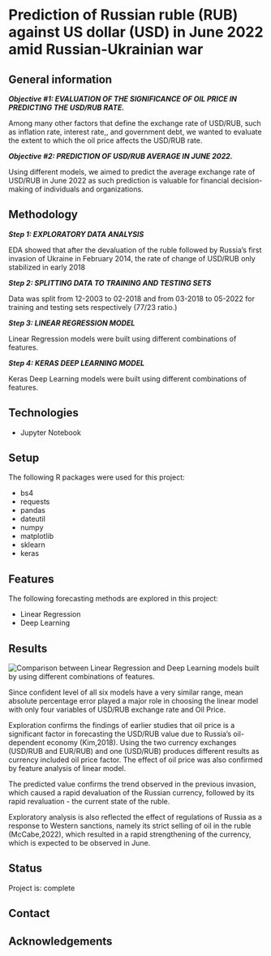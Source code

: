 # Prediction of Russian ruble (RUB) against US dollar (USD) in June 2022 amid Russian-Ukrainian war

## General information 
***Objective #1: EVALUATION OF THE SIGNIFICANCE OF OIL PRICE IN PREDICTING THE USD/RUB RATE.***

Among many other factors that define the exchange rate of USD/RUB, such as inflation rate, interest rate,, and government debt, we wanted to evaluate the extent to which the oil price affects the USD/RUB rate. 

***Objective #2: PREDICTION OF USD/RUB AVERAGE IN JUNE 2022.***

Using different models, we aimed to predict the average exchange rate of USD/RUB in June 2022 as such prediction is valuable for financial decision-making of individuals and organizations. 

## Methodology
***Step 1: EXPLORATORY  DATA  ANALYSIS*** 

EDA showed that after the devaluation of the ruble followed by  Russia’s first invasion of Ukraine in February 2014, the rate of change of USD/RUB only stabilized in early 2018

***Step 2: SPLITTING DATA TO TRAINING AND TESTING SETS***

Data was split from 12-2003 to 02-2018 and from 03-2018 to 05-2022 for training and testing sets respectively (77/23 ratio.) 

***Step 3:  LINEAR REGRESSION MODEL***

Linear Regression models were built using different combinations of features.

***Step 4:  KERAS DEEP LEARNING MODEL***

Keras Deep Learning models were built using different combinations of features.

## Technologies 
* Jupyter Notebook

## Setup 
The following R packages were used for this project: 

* bs4
* requests
* pandas
* dateutil 
* numpy 
* matplotlib
* sklearn
* keras

## Features 
The following forecasting methods are explored in this project:

* Linear Regression
* Deep Learning 

## Results 
![Comparison between Linear Regression and Deep Learning models built by using different combinations of features.](https://github.com/juldyzmurat/USD-RUB-rate-amid-Russian-Ukrainian-war/blob/main/Results.png?raw=true)

Since confident level of all six models have a very similar range, mean absolute percentage error played a major role in choosing the linear model with only four variables of USD/RUB exchange rate and Oil Price.

Exploration confirms the findings of earlier studies that oil price is a significant factor in forecasting the USD/RUB value due to Russia’s oil-dependent economy (Kim,2018). Using the two currency exchanges (USD/RUB and EUR/RUB) and one (USD/RUB) produces different results as currency included oil price factor. The effect of oil price was also confirmed by feature analysis of linear model. 

The predicted value confirms the trend observed in the previous invasion, which caused a rapid devaluation of the Russian currency, followed by its rapid revaluation - the current state of the ruble. 

Exploratory analysis is also reflected the effect of regulations of Russia as a response to Western sanctions, namely its strict selling of oil in the ruble (McCabe,2022), which resulted in a rapid strengthening of the currency, which is expected to be observed in June. 

## Status 
Project is: complete


## Contact 

## Acknowledgements 

